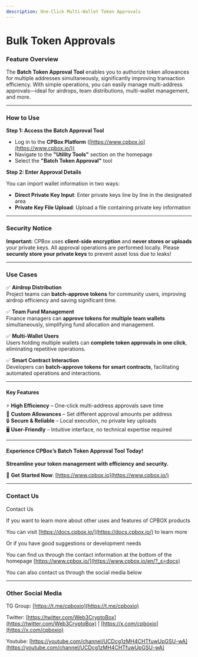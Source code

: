 ```yaml
---
description: One-Click Multi-Wallet Token Approvals
---
```


# Bulk Token Approvals

### Feature **Overview**

The **Batch Token Approval Tool** enables you to authorize token allowances for multiple addresses simultaneously, significantly improving transaction efficiency. With simple operations, you can easily manage multi-address approvals—ideal for airdrops, team distributions, multi-wallet management, and more.

***

### **How to Use**

**Step 1: Access the Batch Approval Tool**

* Log in to the **CPBox Platform** ([https://www.cpbox.io](https://www.cpbox.io/))
* Navigate to the **"Utility Tools"** section on the homepage
* Select the **"Batch Token Approval"** tool

**Step 2: Enter Approval Details**

You can import wallet information in two ways:

* **Direct Private Key Input**: Enter private keys line by line in the designated area
* **Private Key File Upload**: Upload a file containing private key information

***

### **Security Notice**

**Important:** CPBox uses **client-side encryption** and **never stores or uploads** your private keys. All approval operations are performed locally. Please **securely store your private keys** to prevent asset loss due to leaks!

***

### **Use Cases**

✅ **Airdrop Distribution**\
Project teams can **batch-approve tokens** for community users, improving airdrop efficiency and saving significant time.

✅ **Team Fund Management**\
Finance managers can **approve tokens for multiple team wallets** simultaneously, simplifying fund allocation and management.

✅ **Multi-Wallet Users**\
Users holding multiple wallets can **complete token approvals in one click**, eliminating repetitive operations.

✅ **Smart Contract Interaction**\
Developers can **batch-approve tokens for smart contracts**, facilitating automated operations and interactions.

***

#### **Key Features**

⚡ **High Efficiency** – One-click multi-address approvals save time\
🔢 **Custom Allowances** – Set different approval amounts per address\
🔒 **Secure & Reliable** – Local execution, no private key uploads\
🖥️ **User-Friendly** – Intuitive interface, no technical expertise required

***

#### **Experience CPBox’s Batch Token Approval Tool Today!**

**Streamline your token management with efficiency and security.**

📌 **Get Started Now**: [https://www.cpbox.io](https://www.cpbox.io/)

***

### **Contact Us**

Contact Us

If you want to learn more about other uses and features of CPBOX products

You can visit [https://docs.cpbox.io/](https://docs.cpbox.io/) to learn more

Or if you have good suggestions or development needs

You can find us through the contact information at the bottom of the homepage [https://www.cpbox.io/](https://www.cpbox.io/en/?_s=docs)

You can also contact us through the social media below

***

### Other Social Media

TG Group: [https://t.me/cpboxio](https://t.me/cpboxio)

Twitter: [https://twitter.com/Web3CryptoBox](https://twitter.com/Web3CryptoBox) | [https://x.com/cpboxio](https://x.com/cpboxio)

Youtube: [https://youtube.com/channel/UCDcg1zMH4CHTfuwUpGSU-wA](https://youtube.com/channel/UCDcg1zMH4CHTfuwUpGSU-wA)
